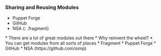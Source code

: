 ### Sharing and Reusing Modules

  * Puppet Forge
  * GitHub
  * NSA
{: .fragment}

<aside class="notes">
  * There are a lot of great modules out there
  * Why reinvent the wheel?
  * You can get modules from all sorts of places
    * Fragment
    * Puppet Forge
    * GitHub
    * NSA (https://github.com/simp)
</aside>
